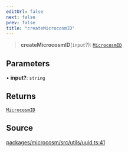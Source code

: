 ```yaml
---
editUrl: false
next: false
prev: false
title: "createMicrocosmID"
---
```


> **createMicrocosmID**(`input`?): [`MicrocosmID`](../type-aliases/MicrocosmID.md)

## Parameters

• **input?**: `string`

## Returns

[`MicrocosmID`](../type-aliases/MicrocosmID.md)

## Source

[packages/microcosm/src/utils/uuid.ts:41](https://github.com/nodenogg-in/alpha-p2p/blob/b5a92ec368c11e5b1ed34a190813f3e3bd62fc80/packages/microcosm/src/utils/uuid.ts#L41)

